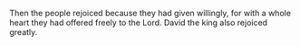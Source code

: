 Then the people rejoiced because they had given willingly, for with a whole heart they had offered freely to the Lord. David the king also rejoiced greatly.
